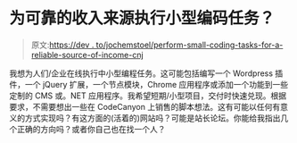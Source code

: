 # 为可靠的收入来源执行小型编码任务？

> 原文:[https://dev . to/jochemstoel/perform-small-coding-tasks-for-a-reliable-source-of-income-cnj](https://dev.to/jochemstoel/perform-small-coding-tasks-for-a-reliable-source-of-income-cnj)

我想为人们/企业在线执行中小型编程任务。这可能包括编写一个 Wordpress 插件，一个 jQuery 扩展，一个节点模块，Chrome 应用程序或添加一个功能到一些定制的 CMS 或。NET 应用程序。我希望短期/小型项目，交付时快速兑现。根据要求，不需要想出一些在 CodeCanyon 上销售的脚本想法。这有可能以任何有意义的方式实现吗？有这方面的(活着的)网站吗？可能是站长论坛。你能给我指出几个正确的方向吗？或者你自己也在找一个人？
